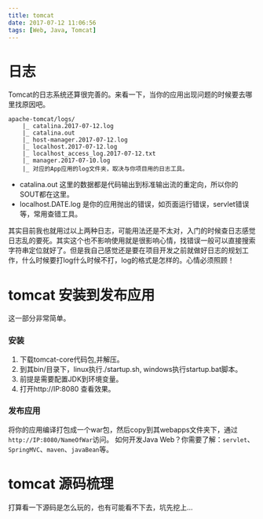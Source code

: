 ```yaml
---
title: tomcat
date: 2017-07-12 11:06:56
tags: [Web, Java, Tomcat]
---
```



# 日志
Tomcat的日志系统还算很完善的。来看一下，当你的应用出现问题的时候要去哪里找原因吧。
```
apache-tomcat/logs/
    |_ catalina.2017-07-12.log
    |_ catalina.out
    |_ host-manager.2017-07-12.log
    |_ localhost.2017-07-12.log
    |_ localhost_access_log.2017-07-12.txt
    |_ manager.2017-07-10.log
    |_ 对应的App应用的log文件夹，取决与你项目用的日志工具。

```
- catalina.out 这里的数据都是代码输出到标准输出流的重定向，所以你的SOUT都在这里。
- localhost.DATE.log 是你的应用抛出的错误，如页面运行错误，servlet错误等，常用查错工具。

其实目前我也就用过以上两种日志，可能用法还是不太对，入门的时候查日志感觉日志乱的要死。其实这个也不影响使用就是很影响心情，找错误一般可以直接搜索字符串定位就好了。但是我自己感觉还是要在项目开发之前就做好日志的规划工作，什么时候要打log什么时候不打，log的格式是怎样的。心情必须照顾！

# tomcat 安装到发布应用
这一部分非常简单。
### 安装
1. 下载tomcat-core代码包,并解压。
2. 到其bin/目录下，linux执行./startup.sh, windows执行startup.bat脚本。
3. 前提是需要配置JDK到环境变量。
4. 打开http://IP:8080 查看效果。
### 发布应用
将你的应用编译打包成一个war包，然后copy到其webapps文件夹下，通过`http://IP:8080/NameOfWar`访问。
如何开发Java Web？你需要了解：`servlet`、`SpringMVC`、`maven`、`javaBean`等。

# tomcat 源码梳理
打算看一下源码是怎么玩的，也有可能看不下去，坑先挖上...
